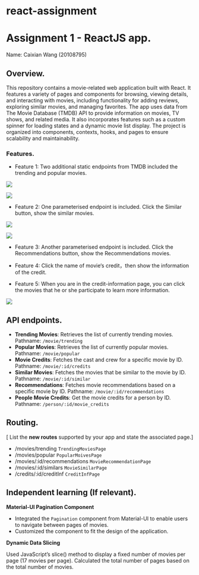 # react-assignment

# Assignment 1 - ReactJS app.

Name: Caixian Wang (20108795)

## Overview.

This repository contains a movie-related web application built with React. It features a variety of pages and components for browsing, viewing details, and interacting with movies, including functionality for adding reviews, exploring similar movies, and managing favorites. The app uses data from The Movie Database (TMDB) API to provide information on movies, TV shows, and related media. It also incorporates features such as a custom spinner for loading states and a dynamic movie list display. The project is organized into components, contexts, hooks, and pages to ensure scalability and maintainability.

### Features.
+ Feature 1: Two additional static endpoints from TMDB  included  the trending and popular movies.

![](image\QQ20241124-141358.png)

![](image\QQ20241124-141427.png)

+ Feature 2: One parameterised endpoint  is included. Click the Similar button, show the similar movies.

 ![](image\QQ20241124-141705.png)



![](image\QQ20241124-141810.png)

+ Feature 3: Another parameterised endpoint  is included. Click the Recommendations button, show the Recommendations movies.
+ Feature 4:  Click the name of movie‘s credit，then show the information of the credit.

+ Feature 5:  When you are in the credit-information page, you can click the movies that he or she participate to learn more information.

![](image\QQ20241124-142533.png)



## API endpoints.

+ **Trending Movies**: Retrieves the list of currently trending movies.
  Pathname: `/movie/trending`
+ **Popular Movies**: Retrieves the list of currently popular movies.
  Pathname: `/movie/popular`
+ **Movie Credits**: Fetches the cast and crew for a specific movie by ID.
  Pathname: `/movie/:id/credits`
+ **Similar Movies**: Fetches the movies that be similar to the movie by ID.
  Pathname: `/movie/:id/similar`
+ **Recommendations**: Fetches movie recommendations based on a specific movie by ID.
  Pathname: `/movie/:id/recommendations`
+ **People Movie Credits**: Get the movie credits for a person by ID.
  Pathname: `/person/:id/movie_credits`

## Routing.

[ List the __new routes__ supported by your app and state the associated page.]

+ /movies/trending  ``TrendingMoviesPage``
+ /movies/popular  ``PopularMoivesPage``
+ /movies/:id/recommendations  ``MovieRecommendationPage``
+ /movies/:id/similars  ``MovieSimilarPage``
+ /credits/:id/creditInf   ``CreditInfPage``  

## Independent learning (If relevant).

**Material-UI Pagination Component**

- Integrated the `Pagination` component from Material-UI to enable users to navigate between pages of movies.
- Customized the component to fit the design of the application.

**Dynamic Data Slicing**

Used JavaScript’s slice() method to display a fixed number of movies per page (17 movies per page).
Calculated the total number of pages based on the total number of movies.
